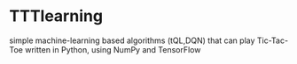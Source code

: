 # TTTlearning

simple machine-learning based algorithms (tQL,DQN) that can play Tic-Tac-Toe
written in Python, using NumPy and TensorFlow

